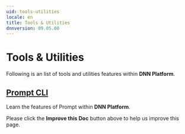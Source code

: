 ```yaml
---
uid: tools-utilities
locale: en
title: Tools & Utilities
dnnversion: 09.05.00
---
```


# Tools & Utilities
Following is an list of tools and utilities features within **DNN Platform**.

## [Prompt CLI](xref:prompt)
Learn the features of Prompt within **DNN Platform**.

Please click the **Improve this Doc** button above to help us improve this page.